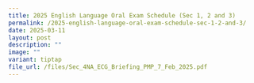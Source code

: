 ```yaml
---
title: 2025 English Language Oral Exam Schedule (Sec 1, 2 and 3)
permalink: /2025-english-language-oral-exam-schedule-sec-1-2-and-3/
date: 2025-03-11
layout: post
description: ""
image: ""
variant: tiptap
file_url: /files/Sec_4NA_ECG_Briefing_PMP_7_Feb_2025.pdf
---
```

